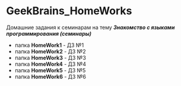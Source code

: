 ﻿# GeekBrains_HomeWorks
Домашние задания к семинарам на тему __*Знакомство с языками программирования (семинары)*__
* папка __HomeWork1__ - ДЗ №1
* папка __HomeWork2__ - ДЗ №2
* папка __HomeWork3__ - ДЗ №3
* папка __HomeWork4__ - ДЗ №4
* папка __HomeWork5__ - ДЗ №5
* папка __HomeWork6__ - ДЗ №6